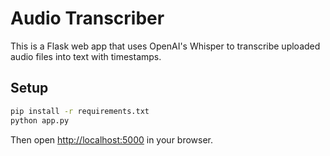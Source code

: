# Audio Transcriber

This is a Flask web app that uses OpenAI's Whisper to transcribe uploaded audio files into text with timestamps.

## Setup

```bash
pip install -r requirements.txt
python app.py
```

Then open [http://localhost:5000](http://localhost:5000) in your browser.
